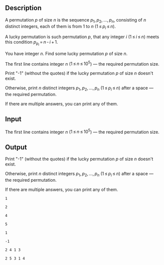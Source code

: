 ## Description

<div><p>A permutation <span class="tex-span"><i>p</i></span> of size <span class="tex-span"><i>n</i></span> is the sequence <span class="tex-span"><i>p</i><sub class="lower-index">1</sub>, <i>p</i><sub class="lower-index">2</sub>, ..., <i>p</i><sub class="lower-index"><i>n</i></sub></span>, consisting of <span class="tex-span"><i>n</i></span> distinct integers, each of them is from <span class="tex-span">1</span> to <span class="tex-span"><i>n</i></span> <span class="tex-span">(1 ≤ <i>p</i><sub class="lower-index"><i>i</i></sub> ≤ <i>n</i>)</span>.</p><p>A lucky permutation is such permutation <span class="tex-span"><i>p</i></span>, that any integer <span class="tex-span"><i>i</i></span> <span class="tex-span">(1 ≤ <i>i</i> ≤ <i>n</i>)</span> meets this condition <span class="tex-span"><i>p</i><sub class="lower-index"><i>p</i><sub class="lower-index"><i>i</i></sub></sub> = <i>n</i> - <i>i</i> + 1</span>.</p><p>You have integer <span class="tex-span"><i>n</i></span>. Find some lucky permutation <span class="tex-span"><i>p</i></span> of size <span class="tex-span"><i>n</i></span>.</p></div><div class="input-specification"><p>The first line contains integer <span class="tex-span"><i>n</i></span> (<span class="tex-span">1 ≤ <i>n</i> ≤ 10<sup class="upper-index">5</sup></span>) — the required permutation size.</p></div><div class="output-specification"><p>Print "-1" (without the quotes) if the lucky permutation <span class="tex-span"><i>p</i></span> of size <span class="tex-span"><i>n</i></span> doesn't exist.</p><p>Otherwise, print <span class="tex-span"><i>n</i></span> distinct integers <span class="tex-span"><i>p</i><sub class="lower-index">1</sub>, <i>p</i><sub class="lower-index">2</sub>, ..., <i>p</i><sub class="lower-index"><i>n</i></sub></span> <span class="tex-span">(1 ≤ <i>p</i><sub class="lower-index"><i>i</i></sub> ≤ <i>n</i>)</span> after a space — the required permutation.</p><p>If there are multiple answers, you can print any of them.</p></div>

## Input

<p>The first line contains integer <span class="tex-span"><i>n</i></span> (<span class="tex-span">1 ≤ <i>n</i> ≤ 10<sup class="upper-index">5</sup></span>) — the required permutation size.</p>

## Output

<p>Print "-1" (without the quotes) if the lucky permutation <span class="tex-span"><i>p</i></span> of size <span class="tex-span"><i>n</i></span> doesn't exist.</p><p>Otherwise, print <span class="tex-span"><i>n</i></span> distinct integers <span class="tex-span"><i>p</i><sub class="lower-index">1</sub>, <i>p</i><sub class="lower-index">2</sub>, ..., <i>p</i><sub class="lower-index"><i>n</i></sub></span> <span class="tex-span">(1 ≤ <i>p</i><sub class="lower-index"><i>i</i></sub> ≤ <i>n</i>)</span> after a space — the required permutation.</p><p>If there are multiple answers, you can print any of them.</p>





```input1
1

```




```input2
2

```




```input3
4

```




```input4
5

```




```output1
1 

```




```output2
-1

```




```output3
2 4 1 3 

```




```output4
2 5 3 1 4 

```



